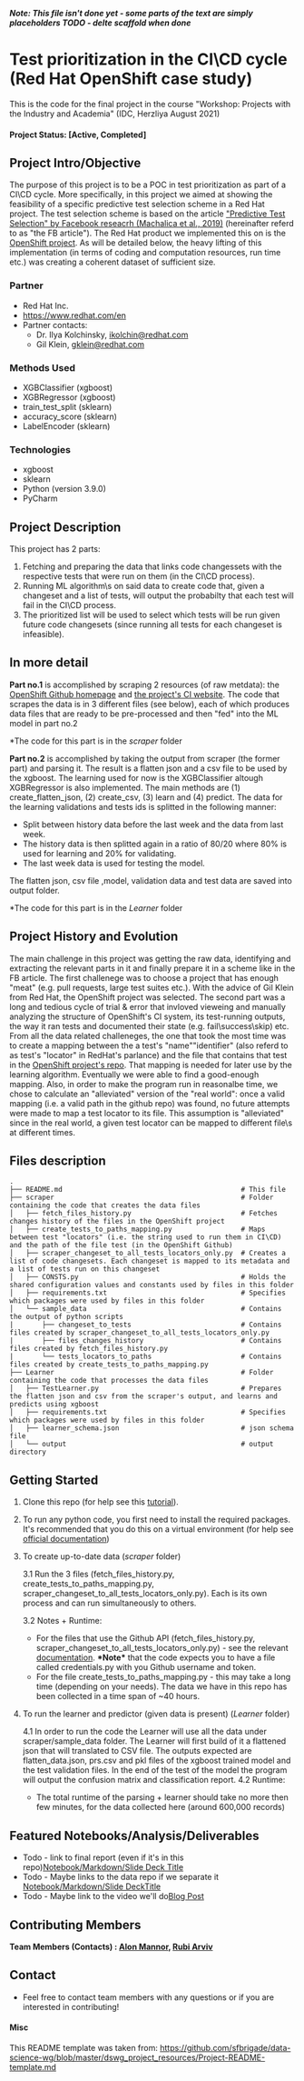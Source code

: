 ***Note: This file isn't done yet - some parts of the text are simply placeholders TODO - delte scaffold when done***

# Test prioritization in the CI\CD cycle (Red Hat OpenShift case study)
This is the code for the final project in the course "Workshop: Projects with the Industry and Academia" (IDC, Herzliya August 2021)

#### Project Status: [Active, Completed]

## Project Intro/Objective

The purpose of this project is to be a POC in test prioritization as part of a CI\CD cycle.
More specifically, in this project we aimed at showing the feasibility of a specific predictive test selection scheme in a Red Hat project.
The test selection scheme is based on the article ["Predictive Test Selection" by Facebook reseacrh (Machalica et al., 2019)](https://research.fb.com/wp-content/uploads/2020/12/Predictive-Test-Selection.pdf) (hereinafter referd to as "the FB article").
The Red Hat product we implemented this on is the [OpenShift project](https://github.com/openshift/origin).
As will be detailed below, the heavy lifting of this implementation (in terms of coding and computation resources, run time etc.) was creating a coherent dataset of sufficient size.


### Partner
* Red Hat Inc.
* https://www.redhat.com/en
* Partner contacts:
   * Dr. Ilya Kolchinsky, ikolchin@redhat.com
   * Gil Klein, gklein@redhat.com

### Methods Used
* XGBClassifier (xgboost)
* XGBRegressor (xgboost)
* train_test_split (sklearn)
* accuracy_score (sklearn)
* LabelEncoder (sklearn)

### Technologies
* xgboost
* sklearn
* Python (version 3.9.0)
* PyCharm 

## Project Description
This project has 2 parts:
1. Fetching and preparing the data that links code changessets with the respective tests that were run on them (in the CI\CD process).
2. Running ML algorithm\s on said data to create code that, given a changeset and a list of tests, will output the probabilty that each test will fail in the CI\CD process. 
3. The prioritized list will be used to select which tests will be run given future code changesets (since running all tests for each changeset is infeasible).

In more detail
--------------

**Part no.1** is accomplished by scraping 2 resources (of raw metdata): the [OpenShift Github homepage](https://github.com/openshift/origin) and [the project's CI website](https://prow.ci.openshift.org/). The code that scrapes the data is in 3 different files (see below), each of which produces data files that are ready to be pre-processed and then "fed" into the ML model in part no.2

\*The code for this part is in the *scraper* folder


**Part no.2** is accomplished by taking the output from scraper (the former part) and parsing it. The result is a flatten json and a csv file to be used by the xgboost. The learning used for now is the XGBClassifier altough XGBRegressor is also implemented.
The main methods are (1) create_flatten_json, (2) create_csv, (3) learn and (4) predict.
The data for the learning validations and tests ids is splitted in the following manner:
* Split between history data before the last week and the data from last week.
* The history data is then splitted again in a ratio of 80/20 where 80% is used for learning and 20% for validating.
* The last week data is used for testing the model.

The flatten json, csv file ,model, validation data and test data are saved into output folder. 
   
\*The code for this part is in the *Learner* folder

## Project History and Evolution

The main challenge in this project was getting the raw data, identifying and extracting the relevant parts in it and finally prepare it in a scheme like in the FB article.
The first challenege was to choose a project that has enough "meat" (e.g. pull requests, large test suites etc.). With the advice of Gil Klein from Red Hat, the OpenShift project was selected. 
The second part was a long and tedious cycle of trial & error that invloved vieweing and manually analyzing the structure of OpenShift's CI system, its test-running outputs, the way it ran tests and documented their state (e.g. fail\success\skip) etc.
From all the data related challeneges, the one that took the most time was to create a mapping between the a test's "name"\"identifier" (also referd to as test's "locator" in RedHat's parlance) and the file that contains that test in the [OpenShift project's repo](https://github.com/openshift/origin). That mapping is needed for later use by the learning algorithm. Eventually we were able to find a good-enough mapping. Also, in order to make the program run in reasonalbe time, we chose to calculate an "alleviated" version of the "real world": once a valid mapping (i.e. a valid path in the github repo) was found, no future attempts were made to map a test locator to its file. This assumption is "alleviated" since in the real world, a given test locator can be mapped to different file\s at different times.

## Files description
    .
    ├── README.md                                            # This file
    ├── scraper                                              # Folder containing the code that creates the data files
    │   ├── fetch_files_history.py                           # Fetches changes history of the files in the OpenShift project
    │   ├── create_tests_to_paths_mapping.py                 # Maps between test "locators" (i.e. the string used to run them in CI\CD) and the path of the file test (in the OpenShift Github)
    │   ├── scraper_changeset_to_all_tests_locators_only.py  # Creates a list of code changesets. Each changeset is mapped to its metadata and a list of tests run on this changeset
    │   ├── CONSTS.py                                        # Holds the shared configuration values and constants used by files in this folder
    │   ├── requirements.txt                                 # Specifies which packages were used by files in this folder
    │   └── sample_data                                      # Contains the output of python scripts
    |       ├── changeset_to_tests                           # Contains files created by scraper_changeset_to_all_tests_locators_only.py
    |       ├── files_changes_history                        # Contains files created by fetch_files_history.py 
    |       └── tests_locators_to_paths                      # Contains files created by create_tests_to_paths_mapping.py
    ├── Learner                                              # Folder containing the code that processes the data files
    │   ├── TestLearner.py                                   # Prepares the flatten json and csv from the scraper's output, and learns and predicts using xgboost
    │   ├── requirements.txt                                 # Specifies which packages were used by files in this folder
    │   ├── learner_schema.json                              # json schema file
    │   └── output                                           # output directory


## Getting Started

1. Clone this repo (for help see this [tutorial](https://help.github.com/articles/cloning-a-repository/)).

2. To run any python code, you first need to install the required packages. It's recommended that you do this on a virtual environment (for help see [official documentation](https://docs.python.org/3/tutorial/venv.html))

3. To create up-to-date data (*scraper* folder)
   
   3.1 Run the 3 files (fetch_files_history.py, create_tests_to_paths_mapping.py, scraper_changeset_to_all_tests_locators_only.py). Each is its own process and can run simultaneously to others. 
   
   3.2 Notes + Runtime:
    - For the files that use the Github API (fetch_files_history.py, scraper_changeset_to_all_tests_locators_only.py) - see the relevant [documentation](https://docs.github.com/en/rest/overview/resources-in-the-rest-api#rate-limiting).
**\*Note\*** that the code expects you to have a file called credentials.py with you Github username and token.
    - For the file create_tests_to_paths_mapping.py - this may take a long time (depending on your needs). The data we have in this repo has been collected in a time span of ~40 hours.

4. To run the learner and predictor (given data is present) (*Learner* folder)
   
   4.1 In order to run the code the Learner will use all the data under scraper/sample_data folder. The Learner will first build of it a flattened json that will translated to CSV file.
   The outputs expected are flatten_data.json, prs.csv and pkl files of the xgboost trained model and the test validation files. In the end of the test of the model the program will output the confusion matrix and classification report.
   4.2 Runtime:
    - The total runtime of the parsing + learner should take no more then few minutes, for the data collected here (around 600,000 records)
    

## Featured Notebooks/Analysis/Deliverables
* Todo - link to final report (even if it's in this repo)[Notebook/Markdown/Slide Deck Title](link)
* Todo - Maybe links to the data repo if we separate it [Notebook/Markdown/Slide DeckTitle](link)
* Todo - Maybe link to the video we'll do[Blog Post](link)


## Contributing Members

**Team Members (Contacts) : [Alon Mannor](https://github.com/amannor), [Rubi Arviv](https://github.com/rubiarviv)**

## Contact
* Feel free to contact team members with any questions or if you are interested in contributing!

#### Misc
This README template was taken from: https://github.com/sfbrigade/data-science-wg/blob/master/dswg_project_resources/Project-README-template.md
